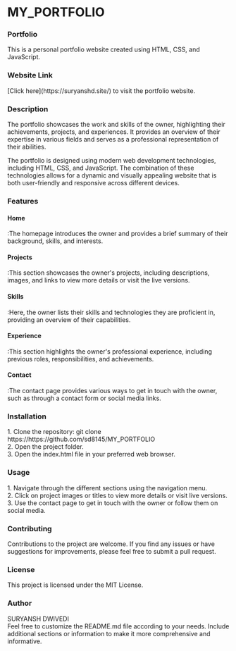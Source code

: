 # MY_PORTFOLIO
<h3>Portfolio</h3>
This is a personal portfolio website created using HTML, CSS, and JavaScript.

<h3>Website Link</h3>
[Click here](https://suryanshd.site/) to visit the portfolio website.

<h3>Description</h3>
The portfolio showcases the work and skills of the owner, highlighting their achievements, projects, and experiences. It provides an overview of their expertise in various fields and serves as a professional representation of their abilities.

The portfolio is designed using modern web development technologies, including HTML, CSS, and JavaScript. The combination of these technologies allows for a dynamic and visually appealing website that is both user-friendly and responsive across different devices.

<h3>Features</h3> 
<h4>Home</h4>:The homepage introduces the owner and provides a brief summary of their background, skills, and interests.
<h4>Projects</h4>:This section showcases the owner's projects, including descriptions, images, and links to view more details or visit the live versions.
<h4>Skills</h4>:Here, the owner lists their skills and technologies they are proficient in, providing an overview of their capabilities.
<h4>Experience</h4>:This section highlights the owner's professional experience, including previous roles, responsibilities, and achievements.
<h4>Contact</h4>:The contact page provides various ways to get in touch with the owner, such as through a contact form or social media links.

<h3>Installation</h3>
1. Clone the repository: git clone https://https://github.com/sd8145/MY_PORTFOLIO<br>
2. Open the project folder.<br>
3. Open the index.html file in your preferred web browser.  <br>

<h3>Usage</h3>
1. Navigate through the different sections using the navigation menu.<br>
2. Click on project images or titles to view more details or visit live versions.<br>
3. Use the contact page to get in touch with the owner or follow them on social media.<br>

<h3>Contributing</h3>
Contributions to the project are welcome. If you find any issues or have suggestions for improvements, please feel free to submit a pull request.

<h3>License</h3>
This project is licensed under the MIT License.

<h3>Author</h3>
SURYANSH DWIVEDI<br> 
Feel free to customize the README.md file according to your needs. Include additional sections or information to make it more comprehensive and informative.
